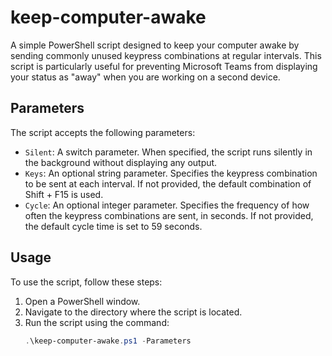 # keep-computer-awake

A simple PowerShell script designed to keep your computer awake by sending commonly unused keypress combinations at regular intervals. This script is particularly useful for preventing Microsoft Teams from displaying your status as "away" when you are working on a second device.

## Parameters

The script accepts the following parameters:

- `Silent`: A switch parameter. When specified, the script runs silently in the background without displaying any output.
- `Keys`: An optional string parameter. Specifies the keypress combination to be sent at each interval. If not provided, the default combination of Shift + F15 is used.
- `Cycle`: An optional integer parameter. Specifies the frequency of how often the keypress combinations are sent, in seconds. If not provided, the default cycle time is set to 59 seconds.

## Usage

To use the script, follow these steps:

1. Open a PowerShell window.
2. Navigate to the directory where the script is located.
3. Run the script using the command:
   ```powershell
   .\keep-computer-awake.ps1 -Parameters